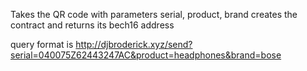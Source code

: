 Takes the QR code with parameters serial, product, brand 
creates the contract and returns its bech16 address

query format is http://djbroderick.xyz/send?serial=040075Z62443247AC&product=headphones&brand=bose